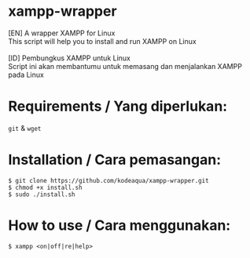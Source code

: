 # xampp-wrapper
[EN] A wrapper XAMPP for Linux \
This script will help you to install and run XAMPP on Linux \
\
[ID] Pembungkus XAMPP untuk Linux \
Script ini akan membantumu untuk memasang dan menjalankan XAMPP pada Linux

# Requirements / Yang diperlukan:
`git` & `wget`

# Installation / Cara pemasangan:
```
$ git clone https://github.com/kodeaqua/xampp-wrapper.git
$ chmod +x install.sh
$ sudo ./install.sh
```

# How to use / Cara menggunakan:
```
$ xampp <on|off|re|help> 
```

